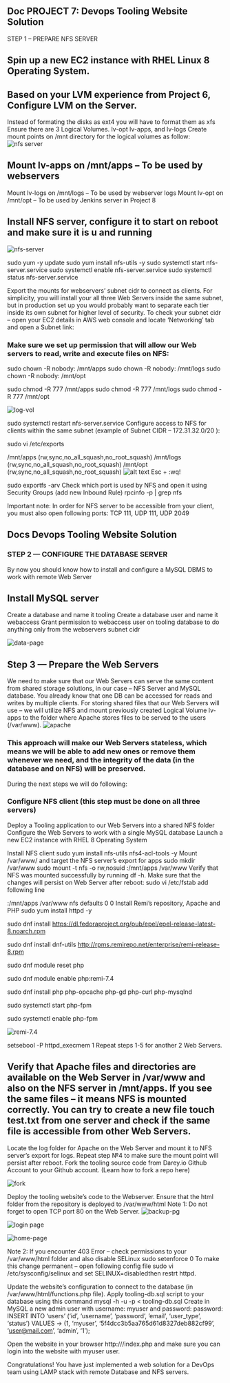 ## Doc PROJECT 7: Devops Tooling Website Solution
STEP 1 – PREPARE NFS SERVER

## Spin up a new EC2 instance with RHEL Linux 8 Operating System.

## Based on your LVM experience from Project 6, Configure LVM on the Server.
Instead of formating the disks as ext4 you will have to format them as xfs
Ensure there are 3 Logical Volumes. lv-opt lv-apps, and lv-logs
Create mount points on /mnt directory for the logical volumes as follow:
![nfs server](./images/nfs-server%20running.png)

## Mount lv-apps on /mnt/apps – To be used by webservers
Mount lv-logs on /mnt/logs – To be used by webserver logs
Mount lv-opt on /mnt/opt – To be used by Jenkins server in Project 8

## Install NFS server, configure it to start on reboot and make sure it is u and running

![nfs-server](./images/nfs-tcp.png)

sudo yum -y update
sudo yum install nfs-utils -y
sudo systemctl start nfs-server.service
sudo systemctl enable nfs-server.service
sudo systemctl status nfs-server.service

Export the mounts for webservers’ subnet cidr to connect as clients. For simplicity, you will install your all three Web Servers inside the same subnet, but in production set up you would probably want to separate each tier inside its own subnet for higher level of security.
To check your subnet cidr – open your EC2 details in AWS web console and locate ‘Networking’ tab and open a Subnet link:
        

### Make sure we set up permission that will allow our Web servers to read, write and execute files on NFS:

sudo chown -R nobody: /mnt/apps
sudo chown -R nobody: /mnt/logs
sudo chown -R nobody: /mnt/opt

sudo chmod -R 777 /mnt/apps
sudo chmod -R 777 /mnt/logs
sudo chmod -R 777 /mnt/opt

![log-vol](./images/log-vol%20cretae.png)

sudo systemctl restart nfs-server.service
Configure access to NFS for clients within the same subnet (example of Subnet CIDR – 172.31.32.0/20 ):

sudo vi /etc/exports

/mnt/apps <Subnet-CIDR>(rw,sync,no_all_squash,no_root_squash)
/mnt/logs <Subnet-CIDR>(rw,sync,no_all_squash,no_root_squash)
/mnt/opt <Subnet-CIDR>(rw,sync,no_all_squash,no_root_squash)
![alt text](image.jpg)
Esc + :wq!

sudo exportfs -arv
Check which port is used by NFS and open it using Security Groups (add new Inbound Rule)
rpcinfo -p | grep nfs
      

Important note: In order for NFS server to be accessible from your client, you must also open following ports: TCP 111, UDP 111, UDP 2049

## Docs Devops Tooling Website Solution

### STEP 2 — CONFIGURE THE DATABASE SERVER

By now you should know how to install and configure a MySQL DBMS to work with remote Web Server


## Install MySQL server
Create a database and name it tooling
Create a database user and name it webaccess
Grant permission to webaccess user on tooling database to do anything only from the webservers subnet cidr

![data-page](./images/mysql-shwdb.png)

## Step 3 — Prepare the Web Servers
We need to make sure that our Web Servers can serve the same content from shared storage solutions, in our case – NFS Server and MySQL database.
You already know that one DB can be accessed for reads and writes by multiple clients. For storing shared files that our Web Servers will use – we will utilize NFS and mount previously created Logical Volume lv-apps to the folder where Apache stores files to be served to the users (/var/www).
![apache](./images/webserver-install%20apache.png)
### This approach will make our Web Servers stateless, which means we will be able to add new ones or remove them whenever we need, and the integrity of the data (in the database and on NFS) will be preserved.

During the next steps we will do following:

### Configure NFS client (this step must be done on all three servers)
Deploy a Tooling application to our Web Servers into a shared NFS folder
Configure the Web Servers to work with a single MySQL database
Launch a new EC2 instance with RHEL 8 Operating System

Install NFS client
sudo yum install nfs-utils nfs4-acl-tools -y
Mount /var/www/ and target the NFS server’s export for apps
sudo mkdir /var/www
sudo mount -t nfs -o rw,nosuid <NFS-Server-Private-IP-Address>:/mnt/apps /var/www
Verify that NFS was mounted successfully by running df -h. Make sure that the changes will persist on Web Server after reboot:
sudo vi /etc/fstab
add following line

<NFS-Server-Private-IP-Address>:/mnt/apps /var/www nfs defaults 0 0
Install Remi’s repository, Apache and PHP
sudo yum install httpd -y

sudo dnf install https://dl.fedoraproject.org/pub/epel/epel-release-latest-8.noarch.rpm

sudo dnf install dnf-utils http://rpms.remirepo.net/enterprise/remi-release-8.rpm

sudo dnf module reset php

sudo dnf module enable php:remi-7.4

sudo dnf install php php-opcache php-gd php-curl php-mysqlnd

sudo systemctl start php-fpm

sudo systemctl enable php-fpm

![remi-7.4](./images/php%20remi-7.4%20runn.png)

setsebool -P httpd_execmem 1
Repeat steps 1-5 for another 2 Web Servers.

## Verify that Apache files and directories are available on the Web Server in /var/www and also on the NFS server in /mnt/apps. If you see the same files – it means NFS is mounted correctly. You can try to create a new file touch test.txt from one server and check if the same file is accessible from other Web Servers.

Locate the log folder for Apache on the Web Server and mount it to NFS server’s export for logs. Repeat step №4 to make sure the mount point will persist after reboot.
Fork the tooling source code from Darey.io Github Account to your Github account. (Learn how to fork a repo here)

![fork](./images/web-git%20clone.png)

Deploy the tooling website’s code to the Webserver. Ensure that the html folder from the repository is deployed to /var/www/html
Note 1: Do not forget to open TCP port 80 on the Web Server.
![backup-pg](./images/webserver-bakup.png)


![login page](./images/php-loginpage.png)



![home-page](./images/php-home%20page.png)

Note 2: If you encounter 403 Error – check permissions to your /var/www/html folder and also disable SELinux sudo setenforce 0
To make this change permanent – open following config file sudo vi /etc/sysconfig/selinux and set SELINUX=disabledthen restrt httpd.

        

Update the website’s configuration to connect to the database (in /var/www/html/functions.php file). Apply tooling-db.sql script to your database using this command mysql -h <databse-private-ip> -u <db-username> -p <db-pasword> < tooling-db.sql
Create in MySQL a new admin user with username: myuser and password: password:
INSERT INTO ‘users’ (‘id’, ‘username’, ‘password’, ’email’, ‘user_type’, ‘status’) VALUES
-> (1, ‘myuser’, ‘5f4dcc3b5aa765d61d8327deb882cf99’, ‘user@mail.com’, ‘admin’, ‘1’);


Open the website in your browser http://<Web-Server-Public-IP-Address-or-Public-DNS-Name>/index.php and make sure you can login into the website with myuser user.
        

Congratulations!
You have just implemented a web solution for a DevOps team using LAMP stack with remote Database and NFS servers.


    